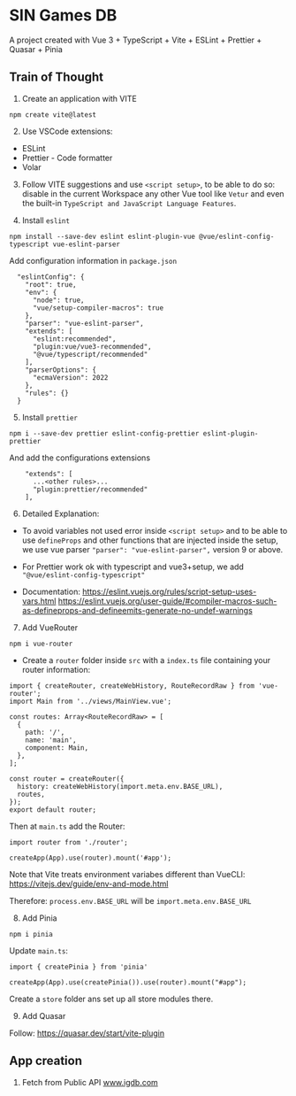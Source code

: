 # SIN Games DB

A project created with Vue 3 + TypeScript + Vite + ESLint + Prettier + Quasar + Pinia

## Train of Thought

1. Create an application with VITE

```
npm create vite@latest
```

2. Use VSCode extensions:

- ESLint
- Prettier - Code formatter
- Volar

3. Follow VITE suggestions and use `<script setup>`, to be able to do so: disable in the current Workspace any other Vue tool like `Vetur` and even the built-in `TypeScript and JavaScript Language Features`.

4. Install `eslint`

```
npm install --save-dev eslint eslint-plugin-vue @vue/eslint-config-typescript vue-eslint-parser
```

Add configuration information in `package.json`

```
  "eslintConfig": {
    "root": true,
    "env": {
      "node": true,
      "vue/setup-compiler-macros": true
    },
    "parser": "vue-eslint-parser",
    "extends": [
      "eslint:recommended",
      "plugin:vue/vue3-recommended",
      "@vue/typescript/recommended"
    ],
    "parserOptions": {
      "ecmaVersion": 2022
    },
    "rules": {}
  }
```

5. Install `prettier`

```
npm i --save-dev prettier eslint-config-prettier eslint-plugin-prettier
```

And add the configurations extensions
```
    "extends": [
      ...<other rules>...
      "plugin:prettier/recommended"
    ],
```

6. Detailed Explanation:
- To avoid variables not used error inside `<script setup>` and to be able to use `defineProps` and other functions that are injected inside the setup, we use vue parser `"parser": "vue-eslint-parser",` version 9 or above.
- For Prettier work ok with typescript and vue3+setup, we add `"@vue/eslint-config-typescript"`

- Documentation:
https://eslint.vuejs.org/rules/script-setup-uses-vars.html
https://eslint.vuejs.org/user-guide/#compiler-macros-such-as-defineprops-and-defineemits-generate-no-undef-warnings

7. Add VueRouter

```
npm i vue-router
```

- Create a `router` folder inside `src` with a `index.ts` file containing your router information:
```
import { createRouter, createWebHistory, RouteRecordRaw } from 'vue-router';
import Main from '../views/MainView.vue';

const routes: Array<RouteRecordRaw> = [
  {
    path: '/',
    name: 'main',
    component: Main,
  },
];

const router = createRouter({
  history: createWebHistory(import.meta.env.BASE_URL),
  routes,
});
export default router;
```
Then at `main.ts` add the Router:
```
import router from './router';

createApp(App).use(router).mount('#app');
```
Note that Vite treats environment variabes different than VueCLI:
https://vitejs.dev/guide/env-and-mode.html

Therefore: `process.env.BASE_URL` will be `import.meta.env.BASE_URL`

8. Add Pinia

```
npm i pinia
```
Update `main.ts`:
```
import { createPinia } from 'pinia'

createApp(App).use(createPinia()).use(router).mount("#app");
```

Create a `store` folder ans set up all store modules there.

9. Add Quasar

Follow: https://quasar.dev/start/vite-plugin

## App creation

1. Fetch from Public API www.igdb.com
